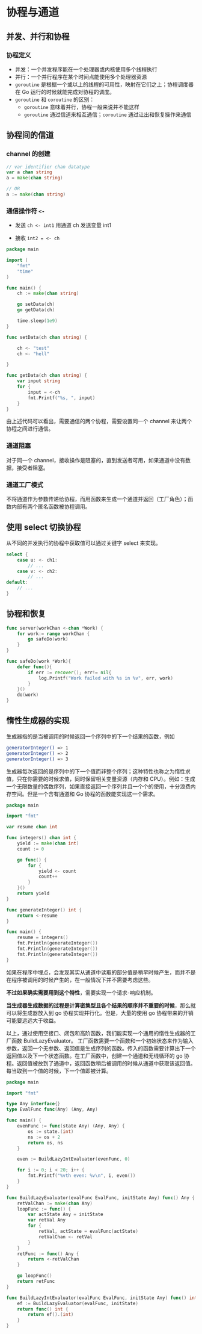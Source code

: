# 协程与通道

## 并发、并行和协程

### 协程定义

- 并发：一个并发程序能在一个处理器或内核使用多个线程执行
- 并行：一个并行程序在某个时间点能使用多个处理器资源
- `goroutine` 是根据一个或以上的线程的可用性，映射在它们之上；协程调度器在 Go 运行的时候就能完成对协程的调度。
- `goroutine` 和 `coroutine` 的区别：
    - `goroutine` 意味着并行，协程一般来说并不能这样
    - `goroutine` 通过信道来相互通信；`coroutine` 通过让出和恢复操作来通信

## 协程间的信道

### channel 的创建
```go
// var identifier chan datatype
var a chan string
a = make(chan string)

// OR
a := make(chan string)
```

### 通信操作符 `<-`

- 发送
`ch <- int1` 用通道 ch 发送变量 int1

- 接收
`int2 = <- ch` 

```go
package main

import (
    "fmt"
    "time"
)

func main() {
    ch := make(chan string)

    go setData(ch)
    go getData(ch)

    time.sleep(1e9)
}

func setData(ch chan string) {

    ch <- "test"
    ch <- "hell"

}

func getData(ch chan string) {
    var input string
    for {
        input = <-ch
        fmt.Printf("%s, ", input)
    }
}

```
由上述代码可以看出，需要通信的两个协程，需要设置同一个 channel 来让两个协程之间进行通信。

### 通道阻塞
对于同一个 channel，接收操作是阻塞的，直到发送者可用，如果通道中没有数据，接受者阻塞。

### 通道工厂模式
不将通道作为参数传递给协程，而用函数来生成一个通道并返回（工厂角色）；函数内部有两个匿名函数被协程调用。


## 使用 select 切换协程
从不同的并发执行的协程中获取值可以通过关键字 select 来实现。
```go
select {
    case u: <- ch1:
        // ...
    case v: <- ch2:
        // ...
default:
    // ...
}
```

## 协程和恢复

```go
func server(workChan <-chan *Work) {
    for work:= range workChan {
        go safeDo(work)
    }
}

func safeDo(work *Work){
    defer func(){
        if err := recover(); err!= nil{
            log.Printf("Work failed with %s in %v", err, work)
        }
    }()
    do(work)
}

```

## 惰性生成器的实现

生成器指的是当被调用的时候返回一个序列中的下一个结果的函数，例如

```sh
generatorInteger() => 1
generatorInteger() => 2
generatorInteger() => 3
```

生成器每次返回的是序列中的下一个值而非整个序列；这种特性也称之为惰性求值，只在你需要的时候求值，同时保留相关变量资源（内存和 CPU）。例如：生成一个无限数量的偶数序列，如果直接返回一个序列并且一个个的使用，十分浪费内存空间。但是一个含有通道和 Go 协程的函数能实现这一个需求。

```go
package main

import "fmt"

var resume chan int

func integers() chan int {
	yield := make(chan int)
	count := 0

	go func() {
		for {
			yield <- count
			count++
		}
	}()
	return yield
}

func generateInteger() int {
	return <-resume
}

func main() {
	resume = integers()
	fmt.Println(generateInteger())
	fmt.Println(generateInteger())
	fmt.Println(generateInteger())
}

```

如果在程序中埋点，会发现其实从通道中读取的部分值是稍早时候产生，而并不是在程序被调用的时候产生的，在一般情况下并不需要考虑这些。

**不过如果确实需要用到这个特性**，需要实现一个请求-响应机制。

**当生成器生成数据的过程是计算密集型且各个结果的顺序并不重要的时候**，那么就可以将生成器放入到 go 协程实现并行化。但是，大量的使用 go 协程带来的开销可能要远远大于收益。

以上，通过使用空接口、闭包和高阶函数，我们能实现一个通用的惰性生成器的工厂函数 BuildLazyEvaluator。 工厂函数需要一个函数和一个初始状态来作为输入参数，返回一个无参数、返回值是生成序列的函数。传入的函数需要计算出下一个返回值以及下一个状态函数。在工厂函数中，创建一个通道和无线循环的 go 协程。返回值被放到了通道中，返回函数稍后被调用的时候从通道中获取该返回值。每当取到一个值的时候，下一个值即被计算。

```go
package main

import "fmt"

type Any interface{}
type EvalFunc func(Any) (Any, Any)

func main() {
	evenFunc := func(state Any) (Any, Any) {
		os := state.(int)
		ns := os + 2
		return os, ns
	}

	even := BuildLazyIntEvaluator(evenFunc, 0)

	for i := 0; i < 20; i++ {
		fmt.Printf("%vth even: %v\n", i, even())
	}
}

func BuildLazyEvaluator(evalFunc EvalFunc, initState Any) func() Any {
	retValChan := make(chan Any)
	loopFunc := func() {
		var actState Any = initState
		var retVal Any
		for {
			retVal, actState = evalFunc(actState)
			retValChan <- retVal
		}
	}
	retFunc := func() Any {
		return <-retValChan
	}

	go loopFunc()
	return retFunc
}

func BuildLazyIntEvaluator(evalFunc EvalFunc, initState Any) func() int {
	ef := BuildLazyEvaluator(evalFunc, initState)
	return func() int {
		return ef().(int)
	}
}

```